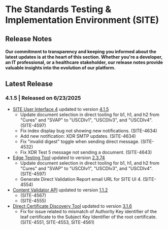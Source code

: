 # The Standards Testing & Implementation Environment (SITE)

## Release Notes

#### Our commitment to transparency and keeping you informed about the latest updates is at the heart of this section. Whether you're a developer, an IT professional, or a healthcare stakeholder, our release notes provide valuable insights into the evolution of our platform.

## Latest Release
### 4.1.5 | Released on 6/23/2025
* [SITE User Interface 4](https://github.com/onc-healthit/site-ui-4) updated to version [4.1.5](https://github.com/onc-healthit/site-ui-4/releases/tag/4.1.5)
	* Update document selection in direct tooling for b1, h1, and h2 from "Cures" and "SVAP" to "USCDIv1", "USCDIv3", and "USCDIv4". (SITE-4597)
	* Fix index display bug not showing new notifications. (SITE-4634)
	* Add new notification: XDR SMTP updates. (SITE-4634)
	* Fix "invalid digest" toggle when sending direct message. (SITE-4532)
	* Fix XDR Test 5 message not sending a document. (SITE-4643)
* [Edge Testing Tool](https://github.com/onc-healthit/ett) updated to version [2.3.74](https://github.com/onc-healthit/ett/releases/tag/2.3.74)
	* Update document selection in direct tooling for b1, h1, and h2 from "Cures" and "SVAP" to "USCDIv1", "USCDIv3", and "USCDIv4". (SITE-4597)
	* Generate Direct Validation Report email URL for SITE UI 4. (SITE-4554)
* [Content Validator API](https://github.com/onc-healthit/content-validator-api) updated to version [1.1.2](https://github.com/onc-healthit/content-validator-api/releases/tag/1.1.2)
	* (SITE-4567)
	* (SITE-4555)
* [Direct Certificate Discovery Tool](https://github.com/onc-healthit/dcdt) updated to version [3.1.6](https://github.com/onc-healthit/dcdt/releases/tag/3.1.6)
	* Fix for issue related to mismatch of Authority Key identifier of the leaf certificate to the Subject Key Identifier of the root certificate. (SITE-4551, SITE-4553, SITE-4561)
